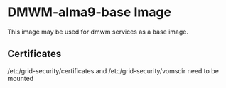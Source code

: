 # DMWM-alma9-base Image

This image may be used for dmwm services as a base image.

## Certificates
/etc/grid-security/certificates and /etc/grid-security/vomsdir need to be mounted
